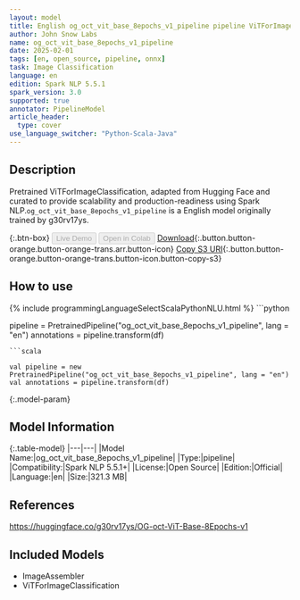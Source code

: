 ```yaml
---
layout: model
title: English og_oct_vit_base_8epochs_v1_pipeline pipeline ViTForImageClassification from g30rv17ys
author: John Snow Labs
name: og_oct_vit_base_8epochs_v1_pipeline
date: 2025-02-01
tags: [en, open_source, pipeline, onnx]
task: Image Classification
language: en
edition: Spark NLP 5.5.1
spark_version: 3.0
supported: true
annotator: PipelineModel
article_header:
  type: cover
use_language_switcher: "Python-Scala-Java"
---
```


## Description

Pretrained ViTForImageClassification, adapted from Hugging Face and curated to provide scalability and production-readiness using Spark NLP.`og_oct_vit_base_8epochs_v1_pipeline` is a English model originally trained by g30rv17ys.

{:.btn-box}
<button class="button button-orange" disabled>Live Demo</button>
<button class="button button-orange" disabled>Open in Colab</button>
[Download](https://s3.amazonaws.com/auxdata.johnsnowlabs.com/public/models/og_oct_vit_base_8epochs_v1_pipeline_en_5.5.1_3.0_1738373388955.zip){:.button.button-orange.button-orange-trans.arr.button-icon}
[Copy S3 URI](s3://auxdata.johnsnowlabs.com/public/models/og_oct_vit_base_8epochs_v1_pipeline_en_5.5.1_3.0_1738373388955.zip){:.button.button-orange.button-orange-trans.button-icon.button-copy-s3}

## How to use



<div class="tabs-box" markdown="1">
{% include programmingLanguageSelectScalaPythonNLU.html %}
```python

pipeline = PretrainedPipeline("og_oct_vit_base_8epochs_v1_pipeline", lang = "en")
annotations =  pipeline.transform(df)   

```
```scala

val pipeline = new PretrainedPipeline("og_oct_vit_base_8epochs_v1_pipeline", lang = "en")
val annotations = pipeline.transform(df)

```
</div>

{:.model-param}
## Model Information

{:.table-model}
|---|---|
|Model Name:|og_oct_vit_base_8epochs_v1_pipeline|
|Type:|pipeline|
|Compatibility:|Spark NLP 5.5.1+|
|License:|Open Source|
|Edition:|Official|
|Language:|en|
|Size:|321.3 MB|

## References

https://huggingface.co/g30rv17ys/OG-oct-ViT-Base-8Epochs-v1

## Included Models

- ImageAssembler
- ViTForImageClassification